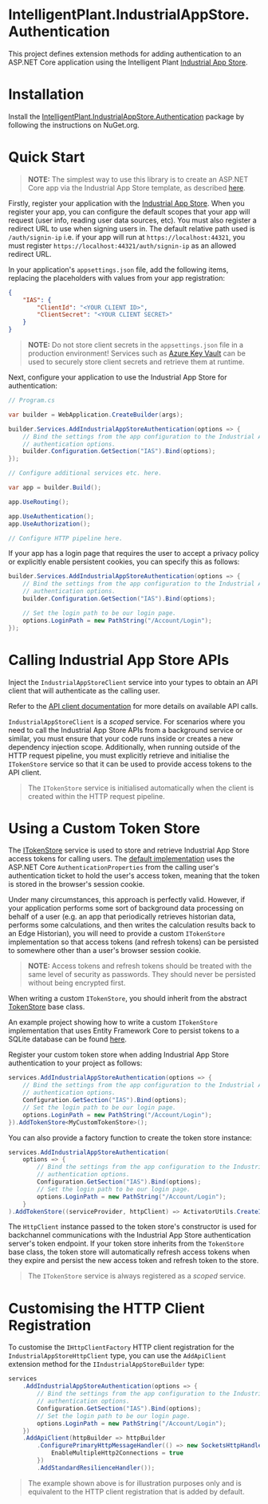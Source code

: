 ﻿# IntelligentPlant.IndustrialAppStore.Authentication

This project defines extension methods for adding authentication to an ASP.NET Core application using the Intelligent Plant [Industrial App Store](https://appstore.intelligentplant.com).


# Installation

Install the [IntelligentPlant.IndustrialAppStore.Authentication](https://www.nuget.org/packages/IntelligentPlant.IndustrialAppStore.Authentication) package by following the instructions on NuGet.org.


# Quick Start

> **NOTE:**
> The simplest way to use this library is to create an ASP.NET Core app via the Industrial App Store template, as described [here](/src/IntelligentPlant.IndustrialAppStore.Templates).

Firstly, register your application with the [Industrial App Store](https://appstore.intelligentplant.com). When you register your app, you can configure the default scopes that your app will request (user info, reading user data sources, etc). You must also register a redirect URL to use when signing users in. The default relative path used is `/auth/signin-ip` i.e. if your app will run at `https://localhost:44321`, you must register `https://localhost:44321/auth/signin-ip` as an allowed redirect URL.

In your application's `appsettings.json` file, add the following items, replacing the placeholders with values from your app registration:

```json
{
    "IAS": {
        "ClientId": "<YOUR CLIENT ID>",
        "ClientSecret": "<YOUR CLIENT SECRET>"
    }
}
```

> **NOTE:**
> Do not store client secrets in the `appsettings.json` file in a production environment! Services such as [Azure Key Vault](https://azure.microsoft.com/en-us/services/key-vault/) can be used to securely store client secrets and retrieve them at runtime.

Next, configure your application to use the Industrial App Store for authentication:

```csharp
// Program.cs

var builder = WebApplication.CreateBuilder(args);

builder.Services.AddIndustrialAppStoreAuthentication(options => {
    // Bind the settings from the app configuration to the Industrial App Store 
    // authentication options.
    builder.Configuration.GetSection("IAS").Bind(options);
});

// Configure additional services etc. here.

var app = builder.Build();

app.UseRouting();

app.UseAuthentication();
app.UseAuthorization();

// Configure HTTP pipeline here.
```

If your app has a login page that requires the user to accept a privacy policy or explicitly enable persistent cookies, you can specify this as follows:

```csharp
builder.Services.AddIndustrialAppStoreAuthentication(options => {
    // Bind the settings from the app configuration to the Industrial App Store 
    // authentication options.
    builder.Configuration.GetSection("IAS").Bind(options);

    // Set the login path to be our login page.
    options.LoginPath = new PathString("/Account/Login");
});
```


# Calling Industrial App Store APIs

Inject the `IndustrialAppStoreClient` service into your types to obtain an API client that will authenticate as the calling user.

Refer to the [API client documentation](/docs/data-core-api-client) for more details on available API calls.

`IndustrialAppStoreClient` is a _scoped_ service. For scenarios where you need to call the Industrial App Store APIs from a background service or similar, you must ensure that your code runs inside or creates a new dependency injection scope. Additionally, when running outside of the HTTP request pipeline, you must explicitly retrieve and initialise the `ITokenStore` service so that it can be used to provide access tokens to the API client. 

> The `ITokenStore` service is initialised automatically when the client is created within the HTTP request pipeline.


# Using a Custom Token Store

The [ITokenStore](./ITokenStore.cs) service is used to store and retrieve Industrial App Store access tokens for calling users. The [default implementation](./AuthenticationPropertiesTokenStore.cs) uses the ASP.NET Core `AuthenticationProperties` from the calling user's authentication ticket to hold the user's access token, meaning that the token is stored in the browser's session cookie.

Under many circumstances, this approach is perfectly valid. However, if your application performs some sort of background data processing on behalf of a user (e.g. an app that periodically retrieves historian data, performs some calculations, and then writes the calculation results back to an Edge Historian), you will need to provide a custom `ITokenStore` implementation so that access tokens (and refresh tokens) can be persisted to somewhere other than a user's browser session cookie.

> **NOTE:**
> Access tokens and refresh tokens should be treated with the same level of security as passwords. They should never be persisted without being encrypted first.

When writing a custom `ITokenStore`, you should inherit from the abstract [TokenStore](./TokenStore.cs) base class.

An example project showing how to write a custom `ITokenStore` implementation that uses Entity Framework Core to persist tokens to a SQLite database can be found [here](../../samples/CustomTokenStoreExample).

Register your custom token store when adding Industrial App Store authentication to your project as follows:

```csharp
services.AddIndustrialAppStoreAuthentication(options => {
    // Bind the settings from the app configuration to the Industrial App Store 
    // authentication options.
    Configuration.GetSection("IAS").Bind(options);
    // Set the login path to be our login page.
    options.LoginPath = new PathString("/Account/Login");
}).AddTokenStore<MyCustomTokenStore>();
```

You can also provide a factory function to create the token store instance:

```csharp
services.AddIndustrialAppStoreAuthentication(
    options => {
        // Bind the settings from the app configuration to the Industrial App Store 
        // authentication options.
        Configuration.GetSection("IAS").Bind(options);
        // Set the login path to be our login page.
        options.LoginPath = new PathString("/Account/Login");
    }
).AddTokenStore((serviceProvider, httpClient) => ActivatorUtils.CreateInstance<MyCustomTokenStore>(serviceProvider, httpClient));
```

The `HttpClient` instance passed to the token store's constructor is used for backchannel communications with the Industrial App Store authentication server's token endpoint. If your token store inherits from the `TokenStore` base class, the token store will automatically refresh access tokens when they expire and persist the new access token and refresh token to the store.

> The `ITokenStore` service is always registered as a *scoped* service.


# Customising the HTTP Client Registration

To customise the `IHttpClientFactory` HTTP client registration for the `IndustrialAppStoreHttpClient` type, you can use the `AddApiClient` extension method for the `IIndustrialAppStoreBuilder` type:

```csharp
services
    .AddIndustrialAppStoreAuthentication(options => {
        // Bind the settings from the app configuration to the Industrial App Store 
        // authentication options.
        Configuration.GetSection("IAS").Bind(options);
        // Set the login path to be our login page.
        options.LoginPath = new PathString("/Account/Login");
    })
    .AddApiClient(httpBuilder => httpBuilder
        .ConfigurePrimaryHttpMessageHandler(() => new SocketsHttpHandler() {
            EnableMultipleHttp2Connections = true
        })
        .AddStandardResilienceHandler());
```

> The example shown above is for illustration purposes only and is equivalent to the HTTP client registration that is added by default.

